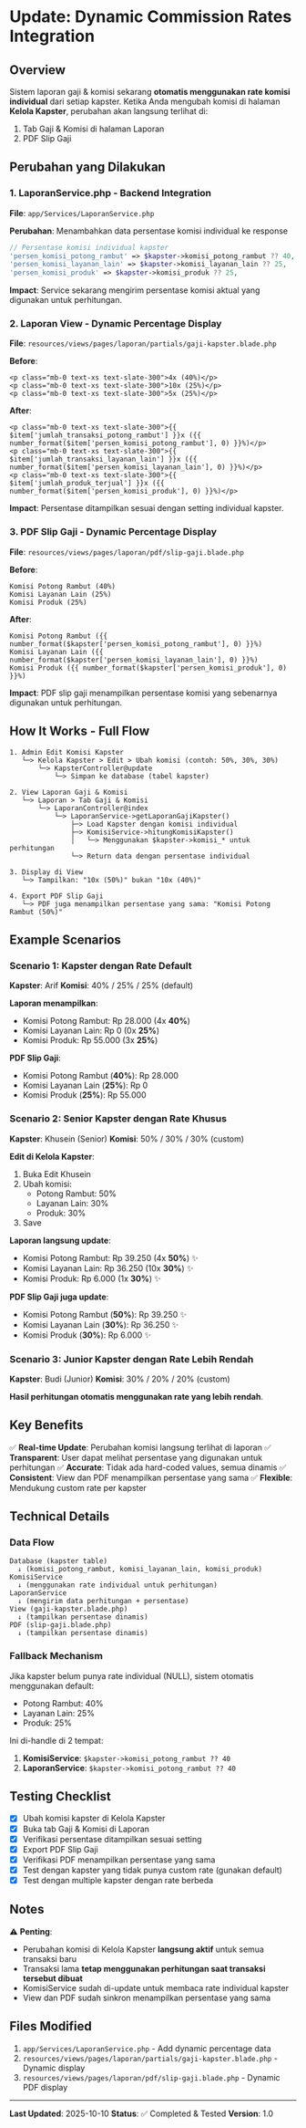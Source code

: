# Update: Dynamic Commission Rates Integration

## Overview

Sistem laporan gaji & komisi sekarang **otomatis menggunakan rate komisi individual** dari setiap kapster. Ketika Anda mengubah komisi di halaman **Kelola Kapster**, perubahan akan langsung terlihat di:

1. Tab Gaji & Komisi di halaman Laporan
2. PDF Slip Gaji

## Perubahan yang Dilakukan

### 1. **LaporanService.php** - Backend Integration

**File**: `app/Services/LaporanService.php`

**Perubahan**: Menambahkan data persentase komisi individual ke response

```php
// Persentase komisi individual kapster
'persen_komisi_potong_rambut' => $kapster->komisi_potong_rambut ?? 40,
'persen_komisi_layanan_lain' => $kapster->komisi_layanan_lain ?? 25,
'persen_komisi_produk' => $kapster->komisi_produk ?? 25,
```

**Impact**: Service sekarang mengirim persentase komisi aktual yang digunakan untuk perhitungan.

### 2. **Laporan View** - Dynamic Percentage Display

**File**: `resources/views/pages/laporan/partials/gaji-kapster.blade.php`

**Before**:

```blade
<p class="mb-0 text-xs text-slate-300">4x (40%)</p>
<p class="mb-0 text-xs text-slate-300">10x (25%)</p>
<p class="mb-0 text-xs text-slate-300">5x (25%)</p>
```

**After**:

```blade
<p class="mb-0 text-xs text-slate-300">{{ $item['jumlah_transaksi_potong_rambut'] }}x ({{ number_format($item['persen_komisi_potong_rambut'], 0) }}%)</p>
<p class="mb-0 text-xs text-slate-300">{{ $item['jumlah_transaksi_layanan_lain'] }}x ({{ number_format($item['persen_komisi_layanan_lain'], 0) }}%)</p>
<p class="mb-0 text-xs text-slate-300">{{ $item['jumlah_produk_terjual'] }}x ({{ number_format($item['persen_komisi_produk'], 0) }}%)</p>
```

**Impact**: Persentase ditampilkan sesuai dengan setting individual kapster.

### 3. **PDF Slip Gaji** - Dynamic Percentage Display

**File**: `resources/views/pages/laporan/pdf/slip-gaji.blade.php`

**Before**:

```blade
Komisi Potong Rambut (40%)
Komisi Layanan Lain (25%)
Komisi Produk (25%)
```

**After**:

```blade
Komisi Potong Rambut ({{ number_format($kapster['persen_komisi_potong_rambut'], 0) }}%)
Komisi Layanan Lain ({{ number_format($kapster['persen_komisi_layanan_lain'], 0) }}%)
Komisi Produk ({{ number_format($kapster['persen_komisi_produk'], 0) }}%)
```

**Impact**: PDF slip gaji menampilkan persentase komisi yang sebenarnya digunakan untuk perhitungan.

## How It Works - Full Flow

```
1. Admin Edit Komisi Kapster
   └─> Kelola Kapster > Edit > Ubah komisi (contoh: 50%, 30%, 30%)
       └─> KapsterController@update
           └─> Simpan ke database (tabel kapster)

2. View Laporan Gaji & Komisi
   └─> Laporan > Tab Gaji & Komisi
       └─> LaporanController@index
           └─> LaporanService->getLaporanGajiKapster()
               ├─> Load Kapster dengan komisi individual
               ├─> KomisiService->hitungKomisiKapster()
               │   └─> Menggunakan $kapster->komisi_* untuk perhitungan
               └─> Return data dengan persentase individual

3. Display di View
   └─> Tampilkan: "10x (50%)" bukan "10x (40%)"

4. Export PDF Slip Gaji
   └─> PDF juga menampilkan persentase yang sama: "Komisi Potong Rambut (50%)"
```

## Example Scenarios

### Scenario 1: Kapster dengan Rate Default

**Kapster**: Arif
**Komisi**: 40% / 25% / 25% (default)

**Laporan menampilkan**:

-   Komisi Potong Rambut: Rp 28.000 (4x **40%**)
-   Komisi Layanan Lain: Rp 0 (0x **25%**)
-   Komisi Produk: Rp 55.000 (3x **25%**)

**PDF Slip Gaji**:

-   Komisi Potong Rambut (**40%**): Rp 28.000
-   Komisi Layanan Lain (**25%**): Rp 0
-   Komisi Produk (**25%**): Rp 55.000

### Scenario 2: Senior Kapster dengan Rate Khusus

**Kapster**: Khusein (Senior)
**Komisi**: 50% / 30% / 30% (custom)

**Edit di Kelola Kapster**:

1. Buka Edit Khusein
2. Ubah komisi:
    - Potong Rambut: 50%
    - Layanan Lain: 30%
    - Produk: 30%
3. Save

**Laporan langsung update**:

-   Komisi Potong Rambut: Rp 39.250 (4x **50%**) ✨
-   Komisi Layanan Lain: Rp 36.250 (10x **30%**) ✨
-   Komisi Produk: Rp 6.000 (1x **30%**) ✨

**PDF Slip Gaji juga update**:

-   Komisi Potong Rambut (**50%**): Rp 39.250 ✨
-   Komisi Layanan Lain (**30%**): Rp 36.250 ✨
-   Komisi Produk (**30%**): Rp 6.000 ✨

### Scenario 3: Junior Kapster dengan Rate Lebih Rendah

**Kapster**: Budi (Junior)
**Komisi**: 30% / 20% / 20% (custom)

**Hasil perhitungan otomatis menggunakan rate yang lebih rendah**.

## Key Benefits

✅ **Real-time Update**: Perubahan komisi langsung terlihat di laporan
✅ **Transparent**: User dapat melihat persentase yang digunakan untuk perhitungan
✅ **Accurate**: Tidak ada hard-coded values, semua dinamis
✅ **Consistent**: View dan PDF menampilkan persentase yang sama
✅ **Flexible**: Mendukung custom rate per kapster

## Technical Details

### Data Flow

```
Database (kapster table)
  ↓ (komisi_potong_rambut, komisi_layanan_lain, komisi_produk)
KomisiService
  ↓ (menggunakan rate individual untuk perhitungan)
LaporanService
  ↓ (mengirim data perhitungan + persentase)
View (gaji-kapster.blade.php)
  ↓ (tampilkan persentase dinamis)
PDF (slip-gaji.blade.php)
  ↓ (tampilkan persentase dinamis)
```

### Fallback Mechanism

Jika kapster belum punya rate individual (NULL), sistem otomatis menggunakan default:

-   Potong Rambut: 40%
-   Layanan Lain: 25%
-   Produk: 25%

Ini di-handle di 2 tempat:

1. **KomisiService**: `$kapster->komisi_potong_rambut ?? 40`
2. **LaporanService**: `$kapster->komisi_potong_rambut ?? 40`

## Testing Checklist

-   [x] Ubah komisi kapster di Kelola Kapster
-   [x] Buka tab Gaji & Komisi di Laporan
-   [x] Verifikasi persentase ditampilkan sesuai setting
-   [x] Export PDF Slip Gaji
-   [x] Verifikasi PDF menampilkan persentase yang sama
-   [x] Test dengan kapster yang tidak punya custom rate (gunakan default)
-   [x] Test dengan multiple kapster dengan rate berbeda

## Notes

⚠️ **Penting**:

-   Perubahan komisi di Kelola Kapster **langsung aktif** untuk semua transaksi baru
-   Transaksi lama **tetap menggunakan perhitungan saat transaksi tersebut dibuat**
-   KomisiService sudah di-update untuk membaca rate individual kapster
-   View dan PDF sudah sinkron menampilkan persentase yang sama

## Files Modified

1. `app/Services/LaporanService.php` - Add dynamic percentage data
2. `resources/views/pages/laporan/partials/gaji-kapster.blade.php` - Dynamic display
3. `resources/views/pages/laporan/pdf/slip-gaji.blade.php` - Dynamic PDF display

---

**Last Updated**: 2025-10-10
**Status**: ✅ Completed & Tested
**Version**: 1.0
